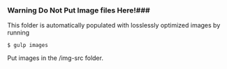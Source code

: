 ### Warning Do Not Put Image files Here!###
This folder is automatically populated with losslessly optimized images by running

````
$ gulp images
````

Put images in the /img-src folder.

